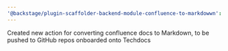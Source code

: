 ```yaml
---
'@backstage/plugin-scaffolder-backend-module-confluence-to-markdowwn': patch
---
```


Created new action for converting confluence docs to Markdown, to be pushed to GitHub repos onboarded onto Techdocs
